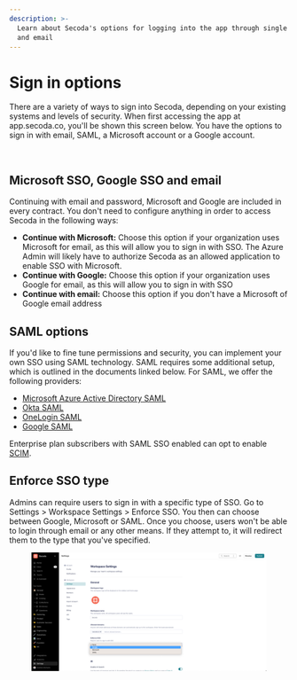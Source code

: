```yaml
---
description: >-
  Learn about Secoda's options for logging into the app through single sign on
  and email
---
```


# Sign in options

There are a variety of ways to sign into Secoda, depending on your existing systems and levels of security. When first accessing the app at app.secoda.co, you'll be shown this screen below. You have the options to sign in with email, SAML, a Microsoft account or a Google account.

<figure><img src="../../.gitbook/assets/Screenshot 2023-12-06 at 3.18.19 PM.png" alt=""><figcaption></figcaption></figure>

## Microsoft SSO, Google SSO and email

Continuing with email and password, Microsoft and Google are included in every contract. You don't need to configure anything in order to access Secoda in the following ways:

* **Continue with Microsoft:** Choose this option if your organization uses Microsoft for email, as this will allow you to sign in with SSO. The Azure Admin will likely have to authorize Secoda as an allowed application to enable SSO with Microsoft.&#x20;
* **Continue with Google:** Choose this option if your organization uses Google for email, as this will allow you to sign in with SSO
* **Continue with email:** Choose this option if you don't have a Microsoft of Google email address

## SAML options

If you'd like to fine tune permissions and security, you can implement your own SSO using SAML technology. SAML requires some additional setup, which is outlined in the documents linked below. For SAML, we offer the following providers:

* [Microsoft Azure Active Directory SAML](../../saml/microsoft-azure-ad-saml.md)
* [Okta SAML](../../saml/okta-saml.md)
* [OneLogin SAML](../../saml/onelogin-saml.md)
* [Google SAML](../../saml/google-saml.md)

Enterprise plan subscribers with SAML SSO enabled can opt to enable [SCIM](../../saml/scim.md).

## Enforce SSO type

Admins can require users to sign in with a specific type of SSO. Go to Settings > Workspace Settings > Enforce SSO. You then can choose between Google, Microsoft or SAML. Once you choose, users won't be able to login through email or any other means. If they attempt to, it will redirect them to the type that you've specified.

<figure><img src="../../.gitbook/assets/image (11).png" alt=""><figcaption></figcaption></figure>
